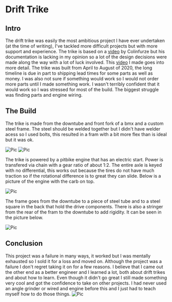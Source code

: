 # Drift Trike
## Intro
The drift trike was easily the most ambitious project I have ever undertaken (at the time of writing), I've tackled more difficult projects but with more support and experience. The trike is based on a [video](https://www.youtube.com/watch?v=tMn8NqbCkDA) by Colinfurze but his documentation is lacking in my opinion so a lot of the design decisions were made along the way with a lot of luck involved. This [video](https://www.youtube.com/watch?v=mTxULThjy0A) I made goes into more detail. The trike was built from April to August of 2020, the long timeline is due in part to shipping lead times for some parts as well as money. I was also not sure if something would work so I would not order more parts until I made something work. I wasn't terribly confident that it would work so I was stressed for most of the build. The biggest struggle was finding parts and engine wiring. 


## The Build
The trike is made from the downtube and front fork of a bmx and a custom steel frame. The steel should be welded together but I didn't have welder acess so I used bolts, this resulted in a fram with a bit more flex than is ideal but it was ok. 

![Pic](https://media.discordapp.net/attachments/742868329336930305/855583801866846218/unknown.png)
![Pic](https://media.discordapp.net/attachments/742868329336930305/855583278651408415/unknown.png?width=800&height=674)

The trike is powered by a pitbike engine that has an electric start. Power is transfered via chain with a gear ratio of about 1:2. The entire axle is keyed with no differential, this works out because the tires do not have much traction so if the rotational difference is to great they can slide. Below is a picture of the engine with the carb on top. 

![Pic](https://media.discordapp.net/attachments/742868329336930305/855583178802724864/unknown.png?width=800&height=675)

The frame goes from the downtube to a piece of steel tube and to a steel square in the back that hold the drive components. There is also a stringer from the rear of the fram to the downtube to add rigidity. It can be seen in the picture below. 

![Pic](https://media.discordapp.net/attachments/742868329336930305/855583359655870504/unknown.png?width=800&height=674)
## Conclusion
This project was a failure in many ways, it worked but I was mentally exhausted so I sold it for a loss and moved on. Although the project was a failure I don't regret taking it on for a few reasons. I believe that I came out the other end as a better engineer and I learned a lot, both about drift trikes and about how to learn. Even though it didn't go great I still made something very cool and got the confidence to take on other projects. I had never used an angle grinder or wired and engine before this and I just had to teach myself how to do those things.
![Pic](https://github.com/vwellmo57/Stuff_Ive_made/blob/main/Drift%20Trike/Images/IMG_20200719_140138746.jpg)

